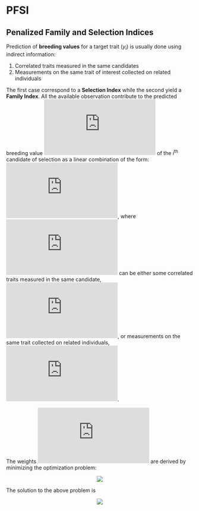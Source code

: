 # PFSI
## Penalized Family and Selection Indices

Prediction of **breeding values** for a target trait (*y*<sub>i</sub>) is usually done using indirect information:
1. Correlated traits measured in the same candidates
2. Measurements on the same trait of interest collected on related individuals

The first case correspond to a **Selection Index** while the second yield a **Family Index**.
All the available observation contribute to the predicted breeding value ![](https://latex.codecogs.com/gif.latex?u_i) of the *i*<sup>th</sup> candidate of selection as a linear combination of the form:
![](https://latex.codecogs.com/gif.latex?u_i%3D%5Ctextbf%7Bx%7D%27%5Cboldsymbol%7B%5Cbeta%7D_i),
where ![](https://latex.codecogs.com/gif.latex?%5Ctextbf%7Bx%7D) can be either some correlated traits measured in the same candidate, ![](https://latex.codecogs.com/gif.latex?%5Ctextbf%7Bx%7D_i%3D%28x_%7Bi1%7D%2C...%2Cx_%7Bip%7D%29%27), or measurements on the same trait collected on related individuals, ![](https://latex.codecogs.com/gif.latex?%5Ctextbf%7By%7D%3D%28y_%7B1%7D%2C...%2Cy_%7Bn%7D%29%27). 

The weights ![](https://latex.codecogs.com/gif.latex?%5Cboldsymbol%7B%5Cbeta%7D_i%3D%28%5Cbeta_%7Bi1%7D%2C...%2C%5Cbeta_%7Bip%7D%29%27) are derived by minimizing the optimization problem:

<p align="center">
<img src="https://latex.codecogs.com/gif.latex?%5Cboldsymbol%7B%5Chat%7B%5Cbeta%7D%7D_i%3Darg%20min%5Cfrac%7B1%7D%7B2%7DE%5Cleft%28u_i-%5Ctextbf%7Bx%7D%27%5Cboldsymbol%7B%5Cbeta%7D_i%20%5Cright%29%5E2">
</p>

The solution to the above problem is 
<p align="center">
<img src="https://latex.codecogs.com/gif.latex?%5Cboldsymbol%7B%5Chat%7B%5Cbeta%7D%7D_i%3D%5Ctextbf%7BP%7D%5E%7B-1%7D_x%5Ctextbf%7BG%7D_%7Bxy%7D">
</p>
